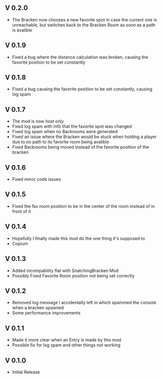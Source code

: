 ## V 0.2.0
- The Bracken now chooses a new favorite spot in case the current one is unreachable, but switches back to the Bracken Room as soon as a path is avalible

## V 0.1.9
- Fixed a bug where the distance calculation was broken, causing the favorite position to be set constantly

## V 0.1.8
- Fixed a bug causing the favorite position to be set constantly, causing log spam

## V 0.1.7
- The mod is now host only
- Fixed log spam with info that the favorite spot was changed
- Fixed log spam when no Backrooms were generated
- Fixed an issue where the Bracken would be stuck when holding a player due to no path to its favorite room being avalible
- Fixed Backrooms being moved instead of the favorite position of the bracken

## V 0.1.6
- Fixed minor code issues

## V 0.1.5
- Fixed the fav room position to be in the center of the room instead of in front of it

## V 0.1.4
- Hopefully I finally made this mod do the one thing it's supposed to
- Copium

## V 0.1.3
- Added incompability flat with SnatchingBracken Mod
- Possibly Fixed Favorite Room position not being set correctly

## V 0.1.2
- Removed log message I accidentally left in which spammed the console when a bracken spawned
- Some performance improvements

## V 0.1.1
- Made it more clear when an Entry is made by this mod
- Possible fix for log spam and other things not working

## V 0.1.0
- Initial Release